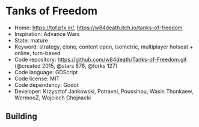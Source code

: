 # Tanks of Freedom

- Home: https://tof.p1x.in/, https://w84death.itch.io/tanks-of-freedom
- Inspiration: Advance Wars
- State: mature
- Keyword: strategy, clone, content open, isometric, multiplayer hotseat + online, turn-based
- Code repository: https://github.com/w84death/Tanks-of-Freedom.git (@created 2015, @stars 878, @forks 127)
- Code language: GDScript
- Code license: MIT
- Code dependency: Godot
- Developer: Krzysztof Jankowski, Potravni, Poussinou, Wasin Thonkaew, WermooZ, Wojciech Chojnacki

## Building
